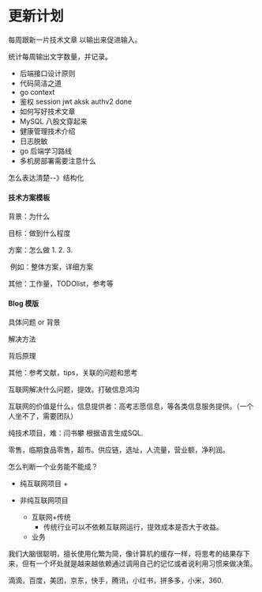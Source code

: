 # 更新计划
每周跟新一片技术文章
以输出来促进输入。

统计每周输出文字数量，并记录。

+   后端接口设计原则
+   代码简洁之道
+   go context
+   鉴权 session jwt aksk authv2  done
+   如何写好技术文章
+   MySQL 八股文穿起来
+   健康管理技术介绍
+   日志脱敏
+   go 后端学习路线
+   多机房部署需要注意什么



怎么表达清楚--》结构化

#### 技术方案模板

背景：为什么

目标：做到什么程度

方案：怎么做 1. 2. 3.

​	例如：整体方案，详细方案

其他：工作量，TODOlist，参考等

#### Blog 模版

具体问题 or 背景

解决方法

背后原理

其他：参考文献，tips，关联的问题和思考





互联网解决什么问题，提效。打破信息鸿沟

互联网的价值是什么，信息提供者：高考志愿信息，等各类信息服务提供。（一个人坐不了，需要团队）

纯技术项目，难：闫书攀 根据语言生成SQL.

零售，临期食品零售，超市。供应链，选址，人流量，营业额，净利润。

怎么判断一个业务能不能成？

+   纯互联网项目
    +   

+   非纯互联网项目
    +   互联网+传统  
        +   传统行业可以不依赖互联网运行，提效成本是否大于收益。
    +   业务



我们大脑很聪明，擅长使用化繁为简，像计算机的缓存一样，将思考的结果存下来，但有一个坏处就是越来越依赖通过调用自己的记忆或者说利用习惯来做决策。







滴滴，百度，美团，京东，快手，腾讯，小红书，拼多多，小米，360.
